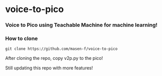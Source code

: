 # voice-to-pico

### Voice to Pico using Teachable Machine for machine learning!

### How to clone
```
git clone https://github.com/masen-f/voice-to-pico 
```
After cloning the repo, copy v2p.py to the pico!

Still updating this repo with more features!
